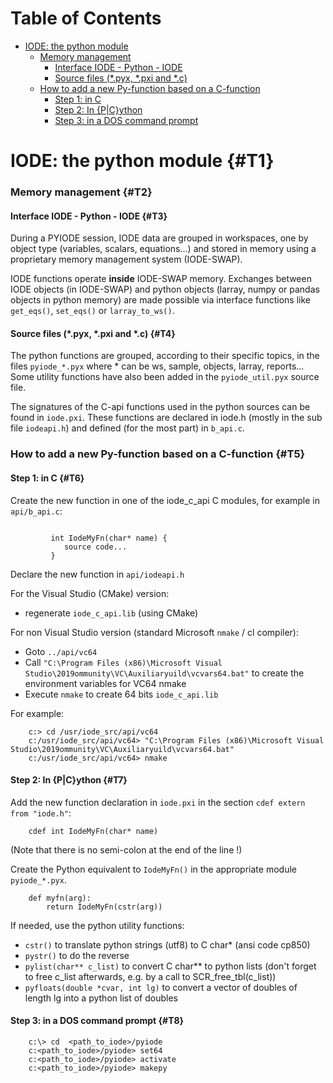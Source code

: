 <!-- This content was generated by scr4w_amd -->

# Table of Contents



- [IODE: the python module](#T1)
    - [Memory management](#T2)
      - [Interface IODE \- Python \- IODE](#T3)
      - [Source files (\*.pyx, \*.pxi and \*.c)](#T4)
    - [How to add a new Py\-function based on a C\-function](#T5)
      - [Step 1: in C](#T6)
      - [Step 2: In \{P\|C\}ython](#T7)
      - [Step 3: in a DOS command prompt](#T8)

# IODE: the python module {#T1}

### Memory management {#T2}

#### Interface IODE \- Python \- IODE {#T3}

During a PYIODE session, IODE data are grouped in workspaces, one by object type (variables, scalars, equations...) and stored in memory using a proprietary memory management system (IODE\-SWAP).

IODE functions operate **inside** IODE\-SWAP memory. Exchanges between IODE objects (in IODE\-SWAP) and python objects (larray, numpy or pandas objects in python memory) are made possible via interface functions like `get_eqs()`, `set_eqs()` or `larray_to_ws()`.

#### Source files (\*.pyx, \*.pxi and \*.c) {#T4}

The python functions are grouped, according to their specific topics, in the files `pyiode_*.pyx` where \* can be ws, sample, objects, larray, reports... Some utility functions have also been added in the `pyiode_util.pyx` source file.

The signatures of the C\-api functions used in the python sources can be found in `iode.pxi`. These functions are declared in iode.h (mostly in the sub file `iodeapi.h`) and defined (for the most part) in `b_api.c`.

### How to add a new Py\-function based on a C\-function {#T5}

#### Step 1: in C {#T6}

Create the new function in one of the iode_c_api C modules, for example in `api/b_api.c`:

```
   
         int IodeMyFn(char* name) {
            source code...
         }
```

Declare the new function in `api/iodeapi.h`

For the Visual Studio (CMake) version:

- regenerate `iode_c_api.lib` (using CMake)

For non Visual Studio version (standard Microsoft `nmake` / cl compiler):

- Goto `../api/vc64`
- Call `"C:\Program Files (x86)\Microsoft Visual Studio\2019ommunity\VC\Auxiliaryuild\vcvars64.bat"` to create the environment variables for VC64 nmake
- Execute `nmake` to create 64 bits `iode_c_api.lib`

For example:

```
    c:> cd /usr/iode_src/api/vc64
    c:/usr/iode_src/api/vc64> "C:\Program Files (x86)\Microsoft Visual Studio\2019ommunity\VC\Auxiliaryuild\vcvars64.bat"
    c:/usr/iode_src/api/vc64> nmake
```

#### Step 2: In \{P\|C\}ython {#T7}

Add the new function declaration in `iode.pxi` in the section `cdef extern from "iode.h"`:

```
    cdef int IodeMyFn(char* name)  
```

(Note that there is no semi\-colon at the end of the line \!)

Create the Python equivalent to `IodeMyFn()` in the appropriate module `pyiode_*.pyx`.

```
    def myfn(arg):
        return IodeMyFn(cstr(arg))
```

If needed, use the python utility functions:

- `cstr()` to translate python strings (utf8) to C char\* (ansi code cp850)
- `pystr()` to do the reverse
- `pylist(char** c_list)` to convert C char\*\* to python lists (don't forget to free c\_list afterwards, e.g. by a call to SCR\_free\_tbl(c\_list))
- `pyfloats(double *cvar, int lg)` to convert a vector of doubles of length lg into a python list of doubles

#### Step 3: in a DOS command prompt {#T8}

```
    c:\> cd  <path_to_iode>/pyiode
    c:<path_to_iode>/pyiode> set64
    c:<path_to_iode>/pyiode> activate 
    c:<path_to_iode>/pyiode> makepy
```

